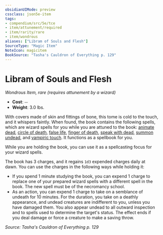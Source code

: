 ```yaml
---
obsidianUIMode: preview
cssclass: json5e-item
tags:
- compendium/src/5e/tce
- item/attunement/required
- item/rarity/rare
- item/wondrous
aliases: ["Libram of Souls and Flesh"]
SourceType: "Magic Item"
NoteIcon: magicitem
BookSource: "Tasha's Cauldron of Everything p. 129"
---
```

# Libram of Souls and Flesh
*Wondrous Item, rare (requires attunement by a wizard)*  

- **Cost**: ⏤
- **Weight**: 3.0 lbs.

With covers made of skin and fittings of bone, this tome is cold to the touch, and it whispers faintly. When found, the book contains the following spells, which are wizard spells for you while you are attuned to the book: [animate dead](/2-Mechanics/CLI/spells/animate-dead.md), [circle of death](/2-Mechanics/CLI/spells/circle-of-death.md), [false life](/2-Mechanics/CLI/spells/false-life.md), [finger of death](/2-Mechanics/CLI/spells/finger-of-death.md), [speak with dead](/2-Mechanics/CLI/spells/speak-with-dead.md), [summon undead](/2-Mechanics/CLI/spells/summon-undead-tce.md), and [vampiric touch](/2-Mechanics/CLI/spells/vampiric-touch.md). It functions as a spellbook for you.

While you are holding the book, you can use it as a spellcasting focus for your wizard spells.

The book has 3 charges, and it regains `1d3` expended charges daily at dawn. You can use the charges in the following ways while holding it:

- If you spend 1 minute studying the book, you can expend 1 charge to replace one of your prepared wizard spells with a different spell in the book. The new spell must be of the necromancy school.  
- As an action, you can expend 1 charge to take on a semblance of undeath for 10 minutes. For the duration, you take on a deathly appearance, and undead creatures are indifferent to you, unless you have damaged them. You also appear undead to all outward inspection and to spells used to determine the target's status. The effect ends if you deal damage or force a creature to make a saving throw.  

*Source: Tasha's Cauldron of Everything p. 129*